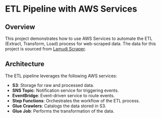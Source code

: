 # ETL Pipeline with AWS Services

## Overview

This project demonstrates how to use AWS Services to automate the ETL (Extract, Transform, Load) process for web-scraped data. The data for this project is sourced from [Lamudi Scraper](https://github.com/njolnir/Lamudi_Scraper).

## Architecture

The ETL pipeline leverages the following AWS services:

- **S3**: Storage for raw and processed data.
- **SNS Topic**: Notification service for triggering events.
- **EventBridge**: Event-driven service to route events.
- **Step Functions**: Orchestrates the workflow of the ETL process.
- **Glue Crawlers**: Catalogs the data stored in S3.
- **Glue Job**: Performs the transformation of the data.
